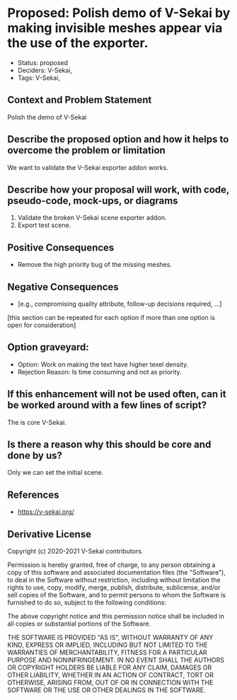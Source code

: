 # Proposed: Polish demo of V-Sekai by making invisible meshes appear via the use of the exporter.

- Status: proposed <!-- draft | rejected | accepted | deprecated | superseded by -->
- Deciders: V-Sekai,
- Tags: V-Sekai,

## Context and Problem Statement

Polish the demo of V-Sekai

## Describe the proposed option and how it helps to overcome the problem or limitation

We want to validate the V-Sekai exporter addon works.

## Describe how your proposal will work, with code, pseudo-code, mock-ups, or diagrams

1. Validate the broken V-Sekai scene exporter addon.
1. Export test scene.

## Positive Consequences <!-- optional -->

- Remove the high priority bug of the missing meshes.

## Negative Consequences <!-- optional -->

- [e.g., compromising quality attribute, follow-up decisions required, …]

[this section can be repeated for each option if more than one option is open for consideration]

## Option graveyard: <!-- same as above -->

- Option: Work on making the text have higher texel density.
- Rejection Reason: Is time consuming and not as priority.

## If this enhancement will not be used often, can it be worked around with a few lines of script?

The is core V-Sekai.

## Is there a reason why this should be core and done by us?

Only we can set the initial scene.

## References <!-- optional -->

- https://v-sekai.org/

## Derivative License

Copyright (c) 2020-2021 V-Sekai contributors.

Permission is hereby granted, free of charge, to any person obtaining a copy
of this software and associated documentation files (the "Software"), to deal
in the Software without restriction, including without limitation the rights
to use, copy, modify, merge, publish, distribute, sublicense, and/or sell
copies of the Software, and to permit persons to whom the Software is
furnished to do so, subject to the following conditions:

The above copyright notice and this permission notice shall be included in all
copies or substantial portions of the Software.

THE SOFTWARE IS PROVIDED "AS IS", WITHOUT WARRANTY OF ANY KIND, EXPRESS OR
IMPLIED, INCLUDING BUT NOT LIMITED TO THE WARRANTIES OF MERCHANTABILITY,
FITNESS FOR A PARTICULAR PURPOSE AND NONINFRINGEMENT. IN NO EVENT SHALL THE
AUTHORS OR COPYRIGHT HOLDERS BE LIABLE FOR ANY CLAIM, DAMAGES OR OTHER
LIABILITY, WHETHER IN AN ACTION OF CONTRACT, TORT OR OTHERWISE, ARISING FROM,
OUT OF OR IN CONNECTION WITH THE SOFTWARE OR THE USE OR OTHER DEALINGS IN THE
SOFTWARE.
